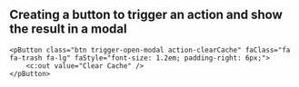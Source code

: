 ## Creating a button to trigger an action and show the result in a modal
```
<pButton class="btn trigger-open-modal action-clearCache" faClass="fa fa-trash fa-lg" faStyle="font-size: 1.2em; padding-right: 6px;"> 
	<c:out value="Clear Cache" />
</pButton>
```